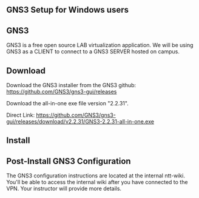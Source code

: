 GNS3 Setup for Windows users
----------------------------

GNS3
----

GNS3 is a free open source LAB virtualization application.
We will be using GNS3 as a CLIENT to connect to a GNS3 SERVER hosted on campus.

Download
--------

Download the GNS3 installer from the GNS3 github: https://github.com/GNS3/gns3-gui/releases

Download the all-in-one exe file version "2.2.31".

Direct Link: https://github.com/GNS3/gns3-gui/releases/download/v2.2.31/GNS3-2.2.31-all-in-one.exe

Install
-------



Post-Install GNS3 Configuration
-------------------------------

The GNS3 configuration instructions are located at the internal ntt-wiki. You'll be able to access the internal wiki after you have connected to the VPN. Your instructor will provide more details.
